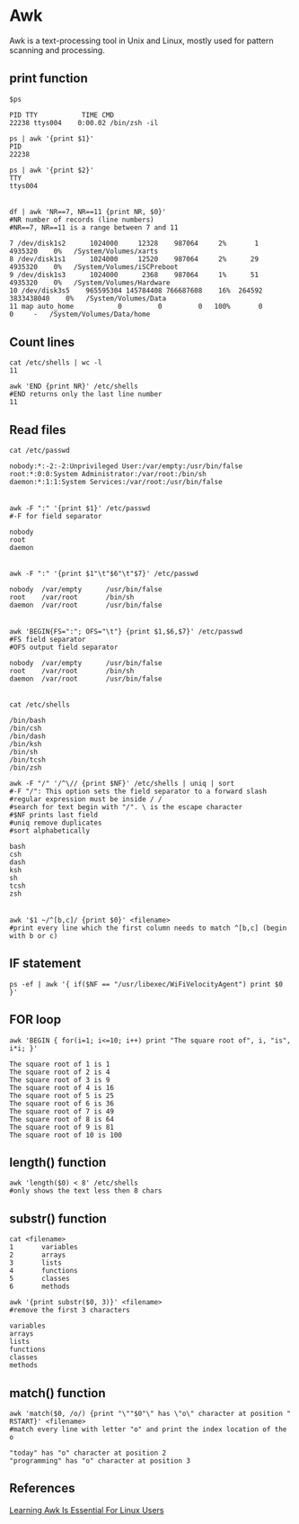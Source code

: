 # Awk

Awk is a text-processing tool in Unix and Linux, mostly used for pattern scanning and processing.

## print function

    $ps

    PID TTY           TIME CMD
    22238 ttys004    0:00.02 /bin/zsh -il

    ps | awk '{print $1}'
    PID
    22238

    ps | awk '{print $2}'
    TTY
    ttys004


######

    df | awk 'NR==7, NR==11 {print NR, $0}'
    #NR number of records (line numbers)
    #NR==7, NR==11 is a range between 7 and 11

    7 /dev/disk1s2      1024000     12328    987064     2%       1    4935320    0%   /System/Volumes/xarts
    8 /dev/disk1s1      1024000     12520    987064     2%      29    4935320    0%   /System/Volumes/iSCPreboot
    9 /dev/disk1s3      1024000      2368    987064     1%      51    4935320    0%   /System/Volumes/Hardware
    10 /dev/disk3s5    965595304 145784408 766687608    16%  264592 3833438040    0%   /System/Volumes/Data
    11 map auto_home           0         0         0   100%       0          0     -   /System/Volumes/Data/home


## Count lines

    cat /etc/shells | wc -l
    11

    awk 'END {print NR}' /etc/shells
    #END returns only the last line number
    11


## Read files

    cat /etc/passwd

    nobody:*:-2:-2:Unprivileged User:/var/empty:/usr/bin/false
    root:*:0:0:System Administrator:/var/root:/bin/sh
    daemon:*:1:1:System Services:/var/root:/usr/bin/false

######

    awk -F ":" '{print $1}' /etc/passwd
    #-F for field separator

    nobody
    root
    daemon

######

    awk -F ":" '{print $1"\t"$6"\t"$7}' /etc/passwd

    nobody  /var/empty      /usr/bin/false
    root    /var/root       /bin/sh
    daemon  /var/root       /usr/bin/false

######

    awk 'BEGIN{FS=":"; OFS="\t"} {print $1,$6,$7}' /etc/passwd
    #FS field separator
    #OFS output field separator

    nobody  /var/empty      /usr/bin/false
    root    /var/root       /bin/sh
    daemon  /var/root       /usr/bin/false

###### 

    cat /etc/shells
    
    /bin/bash
    /bin/csh
    /bin/dash
    /bin/ksh
    /bin/sh
    /bin/tcsh
    /bin/zsh

    awk -F "/" '/^\// {print $NF}' /etc/shells | uniq | sort
    #-F "/": This option sets the field separator to a forward slash
    #regular expression must be inside / /  
    #search for text begin with "/". \ is the escape character
    #$NF prints last field
    #uniq remove duplicates
    #sort alphabetically

    bash
    csh
    dash
    ksh
    sh
    tcsh
    zsh

######

    awk '$1 ~/^[b,c]/ {print $0}' <filename>
    #print every line which the first column needs to match ^[b,c] (begin with b or c)


## IF statement

    ps -ef | awk '{ if($NF == "/usr/libexec/WiFiVelocityAgent") print $0 }'


## FOR loop

    awk 'BEGIN { for(i=1; i<=10; i++) print "The square root of", i, "is", i*i; }'

    The square root of 1 is 1
    The square root of 2 is 4
    The square root of 3 is 9
    The square root of 4 is 16
    The square root of 5 is 25
    The square root of 6 is 36
    The square root of 7 is 49
    The square root of 8 is 64
    The square root of 9 is 81
    The square root of 10 is 100


## length() function

    awk 'length($0) < 8' /etc/shells
    #only shows the text less then 8 chars


## substr() function

    cat <filename>
    1       variables
    2       arrays
    3       lists
    4       functions
    5       classes
    6       methods

    awk '{print substr($0, 3)}' <filename>
    #remove the first 3 characters

    variables
    arrays
    lists
    functions
    classes
    methods


## match() function

    awk 'match($0, /o/) {print "\""$0"\" has \"o\" character at position " RSTART}' <filename>
    #match every line with letter "o" and print the index location of the o
    
    "today" has "o" character at position 2
    "programming" has "o" character at position 3




## References

[Learning Awk Is Essential For Linux Users](https://www.youtube.com/watch?v=9YOZmI-zWok&t=66s&ab_channel=DistroTube)
